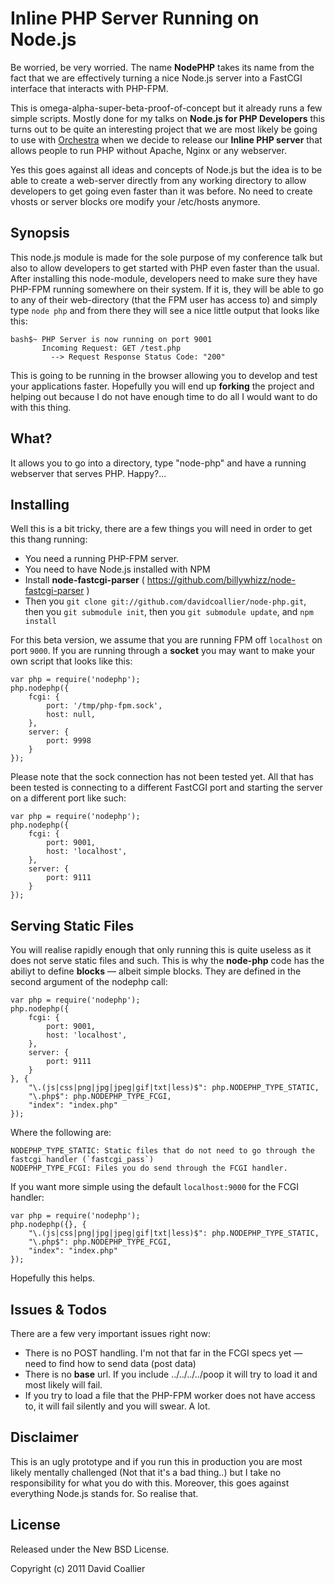 Inline PHP Server Running on Node.js
====================================

Be worried, be very worried. The name **NodePHP** takes its name from the fact that we are effectively
turning a nice Node.js server into a FastCGI interface that interacts with PHP-FPM. 

This is omega-alpha-super-beta-proof-of-concept but it already runs a few simple scripts. Mostly done
for my talks on **Node.js for PHP Developers** this turns out to be quite an interesting project that
we are most likely be going to use with [Orchestra](http://orchestra.io) when we decide to release our
**Inline PHP server** that allows people to run PHP without Apache, Nginx or any webserver.

Yes this goes against all ideas and concepts of Node.js but the idea is to be able to create a web-server
directly from any working directory to allow developers to get going even faster than it was before. No
need to create vhosts or server blocks ore modify your /etc/hosts anymore.

Synopsis
--------
This node.js module is made for the sole purpose of my conference talk but also to allow developers to
get started with PHP even faster than the usual. After installing this node-module, developers need to make
sure they have PHP-FPM running somewhere on their system. If it is, they will be able to go to any of their
web-directory (that the FPM user has access to) and simply type `node php` and from there they will see a
nice little output that looks like this:

    bash$~ PHP Server is now running on port 9001
           Incoming Request: GET /test.php
             --> Request Response Status Code: "200"

This is going to be running in the browser allowing you to develop and test your applications faster. Hopefully
you will end up **forking** the project and helping out because I do not have enough time to do all I would want to
do with this thing.


What?
-----
It allows you to go into a directory, type "node-php" and have a running webserver that serves PHP. Happy?...


Installing
----------
Well this is a bit tricky, there are a few things you will need in order to get this thang running:

  - You need a running PHP-FPM server.   
  - You need to have Node.js installed with NPM 
  - Install **node-fastcgi-parser** ( https://github.com/billywhizz/node-fastcgi-parser )
  - Then you `git clone git://github.com/davidcoallier/node-php.git`, then you `git submodule init`, then you `git submodule update`, and `npm install`

For this beta version, we assume that you are running FPM off `localhost` on port `9000`. If you are running
through a **socket** you may want to make your own script that looks like this:

    var php = require('nodephp');
    php.nodephp({
        fcgi: {
            port: '/tmp/php-fpm.sock',
            host: null,
        },
        server: {
            port: 9998
        }
    });

Please note that the sock connection has not been tested yet. All that has been tested is connecting to a different
FastCGI port and starting the server on a different port like such:

    var php = require('nodephp');
    php.nodephp({
        fcgi: {
            port: 9001,
            host: 'localhost',
        },
        server: {
            port: 9111
        }
    });


Serving Static Files
--------------------
You will realise rapidly enough that only running this is quite useless as it does not serve static files and such. This is why the **node-php**
code has the abiliyt to define **blocks** — albeit simple blocks. They are defined in the second argument of the nodephp call:

    var php = require('nodephp');
    php.nodephp({
        fcgi: {
            port: 9001,
            host: 'localhost',
        },
        server: {
            port: 9111
        }
    }, {
        "\.(js|css|png|jpg|jpeg|gif|txt|less)$": php.NODEPHP_TYPE_STATIC,
        "\.php$": php.NODEPHP_TYPE_FCGI,
        "index": "index.php"
    });

Where the following are:

    NODEPHP_TYPE_STATIC: Static files that do not need to go through the fastcgi handler (`fastcgi_pass`)
    NODEPHP_TYPE_FCGI: Files you do send through the FCGI handler.
    
If you want more simple using the default `localhost:9000` for the FCGI handler:

    var php = require('nodephp');
    php.nodephp({}, {
        "\.(js|css|png|jpg|jpeg|gif|txt|less)$": php.NODEPHP_TYPE_STATIC,
        "\.php$": php.NODEPHP_TYPE_FCGI,
        "index": "index.php"
    });

Hopefully this helps.


Issues &amp; Todos
------------------
There are a few very important issues right now:
    
  - There is no POST handling. I'm not that far in the FCGI specs yet — need to find how to send data (post data)
  - There is no **base** url. If you include ../../../../poop it will try to load it and most likely will fail.
  - If you try to load a file that the PHP-FPM worker does not have access to, it will fail silently and you will swear. A lot.


Disclaimer
----------
This is an ugly prototype and if you run this in production you are most likely mentally challenged (Not that it's a bad thing..) but
I take no responsibility for what you do with this. Moreover, this goes against everything Node.js stands for. So realise that.


License
-------
Released under the New BSD License.

Copyright (c) 2011 David Coallier
